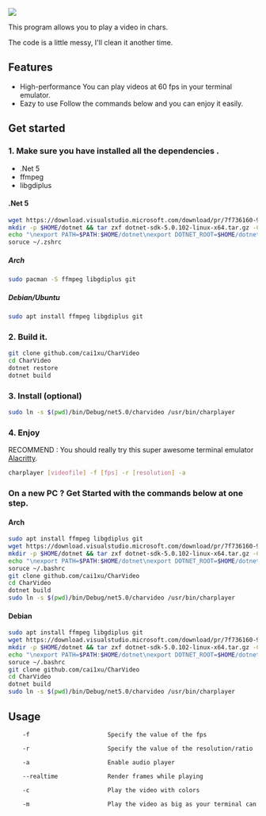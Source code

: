 ![](https://github.com/Cai1Hsu/CharVideo/workflows/CodeQL/badge.svg)

This program allows you to play a video in chars.

The code is a little messy, I'll clean it another time.
## Features
   - High-performance   You can play videos at 60 fps in your terminal emulator.
   - Eazy to use        Follow the commands below and you can enjoy it easily.

## Get started

### 1. Make sure you have installed all the dependencies .

   - .Net 5
   - ffmpeg
   - libgdiplus



#### .Net 5

```bash
wget https://download.visualstudio.microsoft.com/download/pr/7f736160-9f34-4595-8d72-13630c437aef/b9c4513afb0f8872eb95793c70ac52f6/dotnet-sdk-5.0.102-linux-x64.tar.gz
mkdir -p $HOME/dotnet && tar zxf dotnet-sdk-5.0.102-linux-x64.tar.gz -C $HOME/dotnet
echo "\nexport PATH=$PATH:$HOME/dotnet\nexport DOTNET_ROOT=$HOME/dotnet">>~/.zshrc
soruce ~/.zshrc
```

   ##### Arch

   ```bash
sudo pacman -S ffmpeg libgdiplus git
   ```

   ##### Debian/Ubuntu

   ```bash
sudo apt install ffmpeg libgdiplus git
   ```

### 2. Build it.

   ```bash
git clone github.com/cai1xu/CharVideo
cd CharVideo
dotnet restore
dotnet build
   ```

### 3.  Install (optional) 

```bash
sudo ln -s $(pwd)/bin/Debug/net5.0/charvideo /usr/bin/charplayer
```



### 4. Enjoy

RECOMMEND : You should really try this super awesome terminal emulator [Alacritty](https://github.com/alacritty/alacritty).

```bash
charplayer [videofile] -f [fps] -r [resolution] -a
```

### On a new PC ? Get Started with the commands below at one step.
#### Arch
```bash
sudo apt install ffmpeg libgdiplus git
wget https://download.visualstudio.microsoft.com/download/pr/7f736160-9f34-4595-8d72-13630c437aef/b9c4513afb0f8872eb95793c70ac52f6/dotnet-sdk-5.0.102-linux-x64.tar.gz
mkdir -p $HOME/dotnet && tar zxf dotnet-sdk-5.0.102-linux-x64.tar.gz -C $HOME/dotnet
echo "\nexport PATH=$PATH:$HOME/dotnet\nexport DOTNET_ROOT=$HOME/dotnet">>~/.bashrc
soruce ~/.bashrc
git clone github.com/cai1xu/CharVideo
cd CharVideo
dotnet build
sudo ln -s $(pwd)/bin/Debug/net5.0/charvideo /usr/bin/charplayer
```

#### Debian

```Bash
sudo apt install ffmpeg libgdiplus git
wget https://download.visualstudio.microsoft.com/download/pr/7f736160-9f34-4595-8d72-13630c437aef/b9c4513afb0f8872eb95793c70ac52f6/dotnet-sdk-5.0.102-linux-x64.tar.gz
mkdir -p $HOME/dotnet && tar zxf dotnet-sdk-5.0.102-linux-x64.tar.gz -C $HOME/dotnet
echo "\nexport PATH=$PATH:$HOME/dotnet\nexport DOTNET_ROOT=$HOME/dotnet">>~/.bashrc
soruce ~/.bashrc
git clone github.com/cai1xu/CharVideo
cd CharVideo
dotnet build
sudo ln -s $(pwd)/bin/Debug/net5.0/charvideo /usr/bin/charplayer
```

## Usage

        -f						Specify the value of the fps

        -r						Specify the value of the resolution/ratio

        -a						Enable audio player

        --realtime		        Render frames while playing
        
        -c                      Play the video with colors
        
        -m                      Play the video as big as your terminal can
